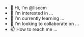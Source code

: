 - 👋 Hi, I’m @llsccm
- 👀 I’m interested in ...
- 🌱 I’m currently learning ...
- 💞️ I’m looking to collaborate on ...
- 📫 How to reach me ...

<!---
llsccm/llsccm is a ✨ special ✨ repository because its `README.md` (this file) appears on your GitHub profile.
You can click the Preview link to take a look at your changes.
--->

